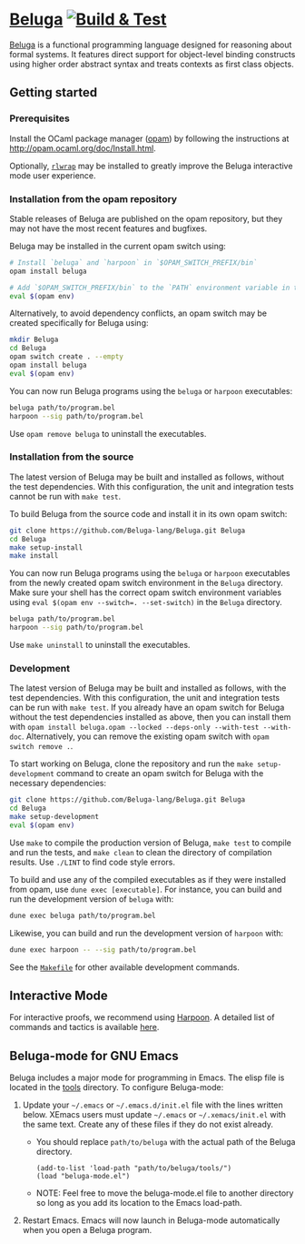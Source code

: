 # [Beluga](http://complogic.cs.mcgill.ca/beluga/ "Beluga home page")  [![Build & Test](https://github.com/Beluga-lang/Beluga/actions/workflows/build-and-test.yml/badge.svg)](https://github.com/Beluga-lang/Beluga/actions/workflows/build-and-test.yml)

[Beluga](http://complogic.cs.mcgill.ca/beluga/ "Beluga home page") is a functional programming language designed for reasoning about formal systems.
It features direct support for object-level binding constructs using higher order abstract syntax and treats contexts as first class objects.

## Getting started

### Prerequisites

Install the OCaml package manager ([opam](http://opam.ocaml.org/)) by following the instructions at <http://opam.ocaml.org/doc/Install.html>.

Optionally, [`rlwrap`](https://github.com/hanslub42/rlwrap) may be installed to greatly improve the Beluga interactive mode user experience.

### Installation from the opam repository

Stable releases of Beluga are published on the opam repository, but they may not have the most recent features and bugfixes.

Beluga may be installed in the current opam switch using:

```bash
# Install `beluga` and `harpoon` in `$OPAM_SWITCH_PREFIX/bin`
opam install beluga

# Add `$OPAM_SWITCH_PREFIX/bin` to the `PATH` environment variable in the current shell
eval $(opam env)
```

Alternatively, to avoid dependency conflicts, an opam switch may be created specifically for Beluga using:

```bash
mkdir Beluga
cd Beluga
opam switch create . --empty
opam install beluga
eval $(opam env)
```

You can now run Beluga programs using the `beluga` or `harpoon` executables:

```bash
beluga path/to/program.bel
harpoon --sig path/to/program.bel
```

Use `opam remove beluga` to uninstall the executables.

### Installation from the source

The latest version of Beluga may be built and installed as follows, without the test dependencies.
With this configuration, the unit and integration tests cannot be run with `make test`.

To build Beluga from the source code and install it in its own opam switch:

```bash
git clone https://github.com/Beluga-lang/Beluga.git Beluga
cd Beluga
make setup-install
make install
```

You can now run Beluga programs using the `beluga` or `harpoon` executables from the newly created opam switch environment in the `Beluga` directory.
Make sure your shell has the correct opam switch environment variables using `eval $(opam env --switch=. --set-switch)` in the `Beluga` directory.

```bash
beluga path/to/program.bel
harpoon --sig path/to/program.bel
```

Use `make uninstall` to uninstall the executables.

### Development

The latest version of Beluga may be built and installed as follows, with the test dependencies.
With this configuration, the unit and integration tests can be run with `make test`.
If you already have an opam switch for Beluga without the test dependencies installed as above, then you can install them with `opam install beluga.opam --locked --deps-only --with-test --with-doc`.
Alternatively, you can remove the existing opam switch with `opam switch remove .`.

To start working on Beluga, clone the repository and run the `make setup-development` command to create an opam switch for Beluga with the necessary dependencies:

```bash
git clone https://github.com/Beluga-lang/Beluga.git Beluga
cd Beluga
make setup-development
eval $(opam env)
```

Use `make` to compile the production version of Beluga, `make test` to compile and run the tests, and `make clean` to clean the directory of compilation results.
Use `./LINT` to find code style errors.

To build and use any of the compiled executables as if they were installed from opam, use `dune exec [executable]`.
For instance, you can build and run the development version of `beluga` with:

```bash
dune exec beluga path/to/program.bel
```

Likewise, you can build and run the development version of `harpoon` with:

```bash
dune exec harpoon -- --sig path/to/program.bel
```

See the [`Makefile`](./Makefile) for other available development commands.

## Interactive Mode

For interactive proofs, we recommend using [Harpoon](https://beluga-lang.readthedocs.io/en/latest/harpoon/index.html).
A detailed list of commands and tactics is available [here](https://beluga-lang.readthedocs.io/en/latest/harpoon/interactive-reference.html).

## Beluga-mode for GNU Emacs

Beluga includes a major mode for programming in Emacs.
The elisp file is located in the [tools](./tools) directory.
To configure Beluga-mode:

1. Update your `~/.emacs` or `~/.emacs.d/init.el` file with the lines written below.
   XEmacs users must update `~/.emacs` or `~/.xemacs/init.el` with the same text.
   Create any of these files if they do not exist already.
   * You should replace `path/to/beluga` with the actual path of the Beluga directory.
     ```
     (add-to-list 'load-path "path/to/beluga/tools/")
     (load "beluga-mode.el")
     ```
   * NOTE: Feel free to move the beluga-mode.el file to another directory so long as you add its location to the Emacs load-path.

2. Restart Emacs.
   Emacs will now launch in Beluga-mode automatically when you open a Beluga program.
